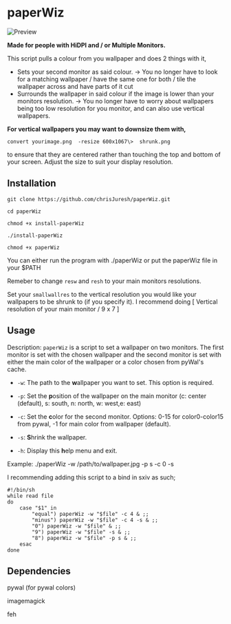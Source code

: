 # paperWiz
![Preview](https://imgur.com/iNTDo3D.gif)

**Made for people with  HiDPI and / or Multiple Monitors.**

This script pulls a colour from you wallpaper and does 2 things with it,

 - Sets your second monitor as said colour.  -> You no longer have to look for a matching wallpaper / have the same one for both / tile the wallpaper across and have parts of it cut
 - Surrounds the wallpaper in said colour if the image is lower than your monitors resolution. -> You no longer have to worry about wallpapers being too low resolution for you monitor, and can also use vertical wallpapers.

**For vertical wallpapers you may want to downsize them with,**
 
`convert yourimage.png  -resize 600x1067\>  shrunk.png`

to ensure that they are centered rather than touching the top and bottom of your screen. Adjust the size to suit your display resolution.

## Installation

`git clone https://github.com/chrisJuresh/paperWiz.git`

`cd paperWiz`

`chmod +x install-paperWiz`

`./install-paperWiz`

`chmod +x paperWiz`

You can either run the program with ./paperWiz or put the paperWiz file in your $PATH

Remeber to change `resw` and `resh` to your main monitors resolutions.

Set your `smallwallres` to the vertical resolution you would like your wallpapers to be shrunk to (if you specify it). I recommend doing [ Vertical resolution of your main monitor / 9 x 7 ]

## Usage

Description:
  `paperWiz` is a script to set a wallpaper on two monitors. The first monitor is set with the chosen wallpaper and the second monitor is set with either the main color of the wallpaper or a color chosen from pyWal's cache.

  * `-w`: The path to the **w**allpaper you want to set. This option is required.
  
  * `-p`: Set the **p**osition of the wallpaper on the main monitor (c: center (default), s: south, n: north, w: west,e: east)
  
  * `-c`: Set the **c**olor for the second monitor. Options: 0-15 for color0-color15 from pywal, -1 for main color from wallpaper (default).

  * `-s`: **S**hrink the wallpaper.
  
  * `-h`: Display this **h**elp menu and exit.

Example:
  ./paperWiz -w /path/to/wallpaper.jpg -p s -c 0 -s

I recommending adding this script to a bind in sxiv as such;

```
#!/bin/sh
while read file
do
	case "$1" in
		"equal") paperWiz -w "$file" -c 4 & ;;
		"minus") paperWiz -w "$file" -c 4 -s & ;;
		"0") paperWiz -w "$file" & ;;
		"9") paperWiz -w "$file" -s & ;;
		"8") paperWiz -w "$file" -p s & ;;
	esac
done
```

## Dependencies

pywal (for pywal colors)

imagemagick 

feh 
